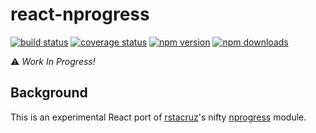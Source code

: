 # react-nprogress

[![build status][travis-image]][travis-url]
[![coverage status][codecov-image]][codecov-url]
[![npm version][npmv-image]][npmv-url]
[![npm downloads][npmd-image]][npmd-url]

:warning: _Work In Progress!_

## Background

This is an experimental React port of [rstacruz](https://github.com/rstacruz)'s nifty [nprogress](https://github.com/rstacruz/nprogress) module.

[travis-image]: https://img.shields.io/travis/tanem/react-nprogress/master.svg?style=flat-square
[travis-url]: https://travis-ci.org/tanem/react-nprogress
[codecov-image]: https://img.shields.io/codecov/c/github/tanem/react-nprogress.svg?style=flat-square
[codecov-url]: https://codecov.io/gh/tanem/react-nprogress
[npmv-image]: https://img.shields.io/npm/v/@tanem/react-nprogress.svg?style=flat-square
[npmv-url]: https://www.npmjs.com/package/@tanem/react-nprogress
[npmd-image]: https://img.shields.io/npm/dm/@tanem/react-nprogress.svg?style=flat-square
[npmd-url]: https://www.npmjs.com/package/@tanem/react-nprogress